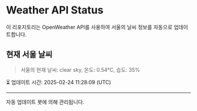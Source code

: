 
# Weather API Status

이 리포지토리는 OpenWeather API를 사용하여 서울의 날씨 정보를 자동으로 업데이트합니다.

## 현재 서울 날씨
> 서울의 현재 날씨: clear sky, 온도: 0.54°C, 습도: 35%

⏳ 업데이트 시간: 2025-02-24 11:28:09 (UTC)

---
자동 업데이트 봇에 의해 관리됩니다.
